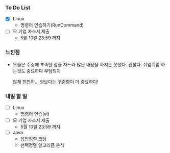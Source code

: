### To Do List

- [x] Linux
  - 명령어 연습하기(RunCommand)
- [ ] 모 기업 자소서 제출
  - 5월 10일 23:59 까지



### 느낀점

- 오늘은 주중에 부족한 잠을 자느라 많은 내용을 하지는 못했다. 괜찮다. 쉬엄쉬엄 하는것도 중요하다 부담되지

  않게 천천히... 양보다는 꾸준함이 더 중요하다!

  

### 내일 할 일

- [ ] Linux
  - 명령어 연습(vi)
- [ ] 모 기업 자소서 제출
  - 5월 10일 23:59 까지
- [ ] Java
  - 삽입정렬 코딩
  - 선택정렬 알고리즘 분석
